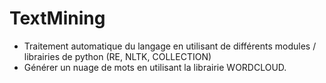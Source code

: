 # TextMining
- Traitement automatique du langage en utilisant de différents modules / librairies de python (RE, NLTK, COLLECTION)
- Générer un nuage de mots en utilisant la librairie WORDCLOUD.

